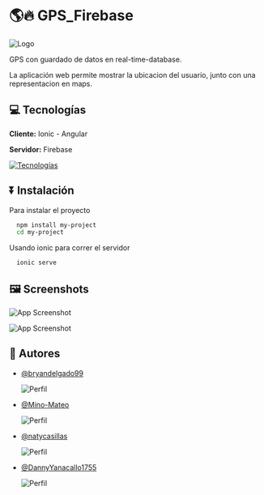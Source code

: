 # 🌎🔥 GPS_Firebase

![Logo](/Resource/img/logo.png)

GPS con guardado de datos en real-time-database.

La aplicación web permite mostrar la ubicacion del usuario, junto con
una representacion en maps.

## 💻 Tecnologías

**Cliente:** Ionic - Angular

**Servidor:** Firebase

[![Tecnologías](https://simpleskill.icons.workers.dev/svg?i=ionic,angular,firebase,npm)](https://skillicons.dev)

## ⏬ Instalación

Para instalar el proyecto

```bash
  npm install my-project
  cd my-project
```

Usando ionic para correr el servidor

```bash
  ionic serve
```

## 🖼️ Screenshots

![App Screenshot](https://via.placeholder.com/468x300?text=App+Screenshot+Here)

![App Screenshot](https://via.placeholder.com/468x300?text=App+Screenshot+Here)

## 👫 Autores
- [@bryandelgado99](https://github.com/bryandelgado99)

  ![Perfil](/Resource/img/Perfil1.jpg)

- [@Mino-Mateo](https://github.com/Mino-Mateo)

  ![Perfil](/Resource/img/Perfil1.jpg)

- [@natycasillas](https://github.com/natycasillas)

  ![Perfil](/Resource/img/Perfil1.jpg)

- [@DannyYanacallo1755](https://github.com/DannyYanacallo1755)

  ![Perfil](/Resource/img/Perfil1.jpg)